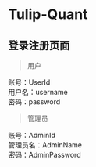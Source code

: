 # Tulip-Quant

## 登录注册页面
>用户

账号：UserId  
用户名：username  
密码：password

>管理员

账号：AdminId  
管理员名：AdminName  
密码：AdminPassword

